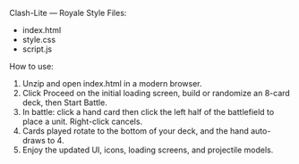 Clash-Lite — Royale Style
Files:
- index.html
- style.css
- script.js

How to use:
1. Unzip and open index.html in a modern browser.
2. Click Proceed on the initial loading screen, build or randomize an 8-card deck, then Start Battle.
3. In battle: click a hand card then click the left half of the battlefield to place a unit. Right-click cancels.
4. Cards played rotate to the bottom of your deck, and the hand auto-draws to 4.
5. Enjoy the updated UI, icons, loading screens, and projectile models.
